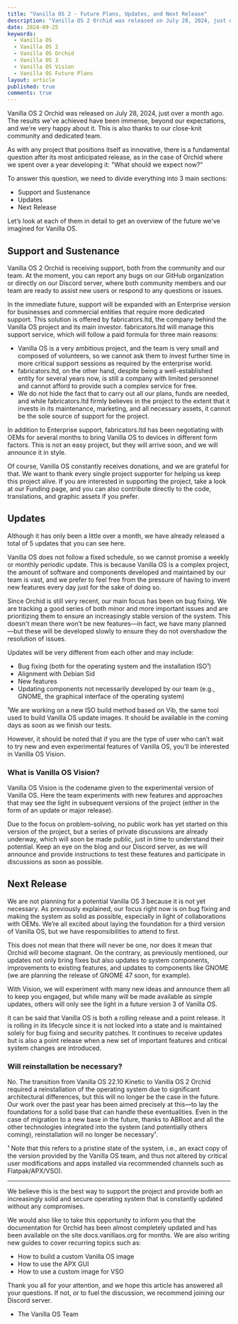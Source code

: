 ```yaml
---
title: "Vanilla OS 2 - Future Plans, Updates, and Next Release"
description: "Vanilla OS 2 Orchid was released on July 28, 2024, just over a month ago. The results we've achieved have been immense, beyond our expectations, and we're very happy about it. This is also thanks to our close-knit community and dedicated team."
date: 2024-09-25
keywords:
  - Vanilla OS
  - Vanilla OS 2
  - Vanilla OS Orchid
  - Vanilla OS 3
  - Vanilla OS Vision
  - Vanilla OS Future Plans
layout: article
published: true
comments: true
---
```


Vanilla OS 2 Orchid was released on July 28, 2024, just over a month ago. The results we've achieved have been immense, beyond our expectations, and we're very happy about it. This is also thanks to our close-knit community and dedicated team.

As with any project that positions itself as innovative, there is a fundamental question after its most anticipated release, as in the case of Orchid where we spent over a year developing it: "What should we expect now?"

To answer this question, we need to divide everything into 3 main sections:

- Support and Sustenance
- Updates
- Next Release

Let’s look at each of them in detail to get an overview of the future we've imagined for Vanilla OS.

## Support and Sustenance

Vanilla OS 2 Orchid is receiving support, both from the community and our team. At the moment, you can report any bugs on our GitHub organization or directly on our Discord server, where both community members and our team are ready to assist new users or respond to any questions or issues.

In the immediate future, support will be expanded with an Enterprise version for businesses and commercial entities that require more dedicated support. This solution is offered by fabricators.ltd, the company behind the Vanilla OS project and its main investor. fabricators.ltd will manage this support service, which will follow a paid formula for three main reasons:

- Vanilla OS is a very ambitious project, and the team is very small and composed of volunteers, so we cannot ask them to invest further time in more critical support sessions as required by the enterprise world.
- fabricators.ltd, on the other hand, despite being a well-established entity for several years now, is still a company with limited personnel and cannot afford to provide such a complex service for free.
- We do not hide the fact that to carry out all our plans, funds are needed, and while fabricators.ltd firmly believes in the project to the extent that it invests in its maintenance, marketing, and all necessary assets, it cannot be the sole source of support for the project.

In addition to Enterprise support, fabricators.ltd has been negotiating with OEMs for several months to bring Vanilla OS to devices in different form factors. This is not an easy project, but they will arrive soon, and we will announce it in style.

Of course, Vanilla OS constantly receives donations, and we are grateful for that. We want to thank every single project supporter for helping us keep this project alive. If you are interested in supporting the project, take a look at our Funding page, and you can also contribute directly to the code, translations, and graphic assets if you prefer.

## Updates

Although it has only been a little over a month, we have already released a total of 5 updates that you can see here.

Vanilla OS does not follow a fixed schedule, so we cannot promise a weekly or monthly periodic update. This is because Vanilla OS is a complex project, the amount of software and components developed and maintained by our team is vast, and we prefer to feel free from the pressure of having to invent new features every day just for the sake of doing so.

Since Orchid is still very recent, our main focus has been on bug fixing. We are tracking a good series of both minor and more important issues and are prioritizing them to ensure an increasingly stable version of the system. This doesn't mean there won’t be new features—in fact, we have many planned—but these will be developed slowly to ensure they do not overshadow the resolution of issues.

Updates will be very different from each other and may include:

- Bug fixing (both for the operating system and the installation ISO¹)
- Alignment with Debian Sid
- New features
- Updating components not necessarily developed by our team (e.g., GNOME, the graphical interface of the operating system)

¹We are working on a new ISO build method based on Vib, the same tool used to build Vanilla OS update images. It should be available in the coming days as soon as we finish our tests.

However, it should be noted that if you are the type of user who can’t wait to try new and even experimental features of Vanilla OS, you’ll be interested in Vanilla OS Vision.

### What is Vanilla OS Vision?

Vanilla OS Vision is the codename given to the experimental version of Vanilla OS. Here the team experiments with new features and approaches that may see the light in subsequent versions of the project (either in the form of an update or major release).

Due to the focus on problem-solving, no public work has yet started on this version of the project, but a series of private discussions are already underway, which will soon be made public, just in time to understand their potential. Keep an eye on the blog and our Discord server, as we will announce and provide instructions to test these features and participate in discussions as soon as possible.

## Next Release

We are not planning for a potential Vanilla OS 3 because it is not yet necessary. As previously explained, our focus right now is on bug fixing and making the system as solid as possible, especially in light of collaborations with OEMs. We’re all excited about laying the foundation for a third version of Vanilla OS, but we have responsibilities to attend to first.

This does not mean that there will never be one, nor does it mean that Orchid will become stagnant. On the contrary, as previously mentioned, our updates not only bring fixes but also updates to system components, improvements to existing features, and updates to components like GNOME (we are planning the release of GNOME 47 soon, for example).

With Vision, we will experiment with many new ideas and announce them all to keep you engaged, but while many will be made available as simple updates, others will only see the light in a future version 3 of Vanilla OS.

It can be said that Vanilla OS is both a rolling release and a point release. It is rolling in its lifecycle since it is not locked into a state and is maintained solely for bug fixing and security patches. It continues to receive updates but is also a point release when a new set of important features and critical system changes are introduced.

### Will reinstallation be necessary?

No. The transition from Vanilla OS 22.10 Kinetic to Vanilla OS 2 Orchid required a reinstallation of the operating system due to significant architectural differences, but this will no longer be the case in the future. Our work over the past year has been aimed precisely at this—to lay the foundations for a solid base that can handle these eventualities. Even in the case of migration to a new base in the future, thanks to ABRoot and all the other technologies integrated into the system (and potentially others coming), reinstallation will no longer be necessary¹.

¹ Note that this refers to a pristine state of the system, i.e., an exact copy of the version provided by the Vanilla OS team, and thus not altered by critical user modifications and apps installed via recommended channels such as Flatpak/APX/VSO).

---

We believe this is the best way to support the project and provide both an increasingly solid and secure operating system that is constantly updated without any compromises.

We would also like to take this opportunity to inform you that the documentation for Orchid has been almost completely updated and has been available on the site docs.vanillaos.org for months. We are also writing new guides to cover recurring topics such as:

- How to build a custom Vanilla OS image
- How to use the APX GUI
- How to use a custom image for VSO

Thank you all for your attention, and we hope this article has answered all your questions. If not, or to fuel the discussion, we recommend joining our Discord server.

- The Vanilla OS Team
